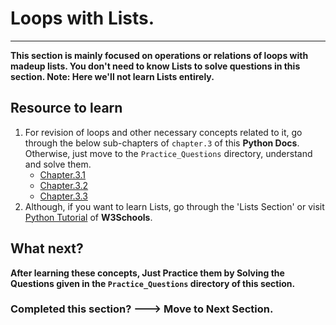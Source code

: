 # Loops with Lists.
-------------------

**This section is mainly focused on operations or relations of loops with madeup lists. You don't need to know Lists to solve questions in this section. Note: Here we'll not learn Lists entirely.**

## Resource to learn

1. For revision of loops and other necessary concepts related to it, go through the below sub-chapters of `chapter.3` of this **Python Docs**. Otherwise, just move to the `Practice_Questions` directory, understand and solve them.
    - [Chapter.3.1](https://bsc-iitm.github.io/python-textbook/chapter-3/lesson-3.1/)
    - [Chapter.3.2](https://bsc-iitm.github.io/python-textbook/chapter-3/lesson-3.2/)
    - [Chapter.3.3](https://bsc-iitm.github.io/python-textbook/chapter-3/lesson-3.3/)
2. Although, if you want to learn Lists, go through the 'Lists Section' or visit [Python Tutorial](https://www.w3schools.com/python/default.asp) of **W3Schools**.

## What next?

**After learning these concepts, Just Practice them by Solving the Questions given in the  `Practice_Questions` directory of this section.**

### Completed this section? ---> Move to Next Section.

